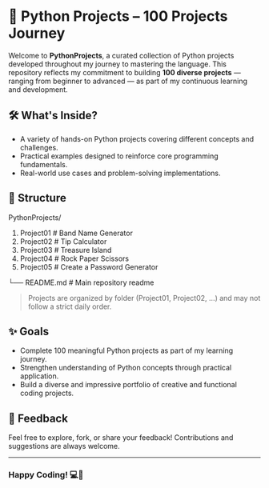 # 🐍 Python Projects – 100 Projects Journey

Welcome to **PythonProjects**, a curated collection of Python projects developed throughout my journey to mastering the language. This repository reflects my commitment to building **100 diverse projects** — ranging from beginner to advanced — as part of my continuous learning and development.

## 🛠️ What's Inside?

* A variety of hands-on Python projects covering different concepts and challenges.
* Practical examples designed to reinforce core programming fundamentals.
* Real-world use cases and problem-solving implementations.

## 📂 Structure

PythonProjects/

1. Project01       # Band Name Generator
2. Project02       # Tip Calculator
3. Project03       # Treasure Island
4. Project04       # Rock Paper Scissors
5. Project05       # Create a Password Generator

└── README.md   # Main repository readme

> Projects are organized by folder (Project01, Project02, ...) and may not follow a strict daily order.

## ✨ Goals

* Complete 100 meaningful Python projects as part of my learning journey.
* Strengthen understanding of Python concepts through practical application.
* Build a diverse and impressive portfolio of creative and functional coding projects.

## 🤝 Feedback

Feel free to explore, fork, or share your feedback! Contributions and suggestions are always welcome.

---

### Happy Coding! 💻🎉
